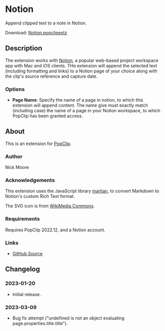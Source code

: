 # Notion

Append clipped text to a note in Notion.

Download: [Notion.popclipextz](https://github.com/pilotmoon/PopClip-Extensions/raw/master/extensions/Notion.popclipextz)

## Description

<!-- <img src="https://raw.githubusercontent.com/pilotmoon/PopClip-Extensions/master/source/Notion.popclipext/Notion-demo.gif" width="480px"> -->

The extension works with [Notion](https://www.notion.so/), a popular web-based project workspace app with Mac and iOS clients. THe extension will append the selected text (including formatting and links) to a Notion page of your choice along with the clip's source reference and capture date.

### Options

* **Page Name**: Specify the name of a page in notion, to which this extension will append content. The name give must exactly match (including case) the name of a page in your Notion workspace, to which PopClip has been granted access.

## About

This is an extension for [PopClip](https://pilotmoon.com/popclip/).

### Author

Nick Moore

### Acknowledgements

This extension uses the JavaScript library [martian](https://github.com/tryfabric/martian), to convert Markdown to Notion's custom Rich Text format.

The SVG icon is from [WikiMedia Commons](https://commons.wikimedia.org/wiki/File:Notion-logo.svg).

### Requirements

Requires PopClip 2022.12, and a Notion account.

### Links

<!-- * [Forum Topic](#) -->
* [GitHub Source](https://github.com/pilotmoon/PopClip-Extensions/tree/master/source/Notion.popclipext)
  
## Changelog

### 2023-01-20

* Initial release.

### 2023-03-09

* Bug fix attempt ("undefined is not an object evaluating page.properties.title.title").